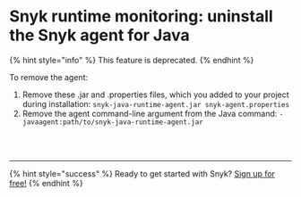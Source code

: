 # Snyk runtime monitoring: uninstall the Snyk agent for Java

{% hint style="info" %}
This feature is deprecated.
{% endhint %}

To remove the agent:

1. Remove these .jar and .properties files, which you added to your project during installation: `snyk-java-runtime-agent.jar snyk-agent.properties`
2. Remove the agent command-line argument from the Java command: `-javaagent:path/to/snyk-java-runtime-agent.jar`

 
<br><br><hr>

{% hint style="success" %}
Ready to get started with Snyk? [Sign up for free!](https://snyk.io/login?cta=sign-up&loc=footer&page=support_docs_page)
{% endhint %}
